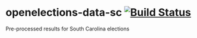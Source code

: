 # openelections-data-sc [![Build Status](https://github.com/openelections/openelections-data-sc/actions/workflows/format_tests.yml/badge.svg?branch=master)](https://github.com/openelections/openelections-data-sc/actions)
Pre-processed results for South Carolina elections
